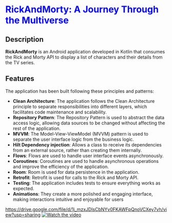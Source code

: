 # <span style="color:blue">RickAndMorty: A Journey Through the Multiverse</span>


## Description

**RickAndMorty** is an Android application developed in Kotlin that consumes the Rick and Morty API to display a list of characters and their details from the TV series.

## Features

The application has been built following these principles and patterns:

- **Clean Architecture**: The application follows the Clean Architecture principle to separate responsibilities into different layers, which facilitates code maintenance and scalability.
- **Repository Pattern**: The Repository Pattern is used to abstract the data access logic, allowing data sources to be changed without affecting the rest of the application.
- **MVVM**: The Model-View-ViewModel (MVVM) pattern is used to separate the user interface logic from the business logic.
- **Hilt Dependency injection**: Allows a class to receive its dependencies from an external source, rather than creating them internally. 
- **Flows**: Flows are used to handle user interface events asynchronously.
- **Coroutines**: Coroutines are used to handle asynchronous operations and improve the efficiency of the application.
- **Room**: Room is used for data persistence in the application.
- **Retrofit**: Retrofit is used for calls to the Rick and Morty API.
- **Testing**: The application includes tests to ensure everything works as expected.
- **Animations**: They create a more polished and engaging interface, making interactions intuitive and enjoyable for users

https://drive.google.com/file/d/1j_mzxJDlsCbNYv0FKAWFpQnoVCXey7vh/view?usp=sharing
[![Watch the video](https://i.stack.imgur.com/Vp2cE.png)](https://youtu.be/vt5fpE0bzSY)
